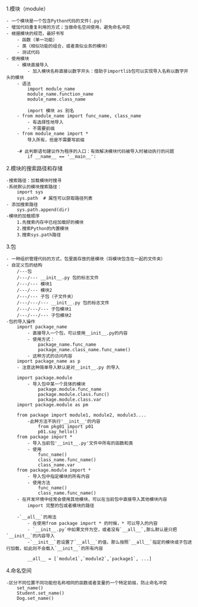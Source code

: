 1.模块（module）
    
    - 一个模块是一个包含Python代码的文件(.py)
    - 增加代码重复利用的方式；当做命名空间使用，避免命名冲突
    - 根据模块的规范，最好书写
        - 函数（单一功能）
        - 类（相似功能的组合，或者类似业务的模块）
        - 测试代码
    - 使用模块
        - 模块直接导入
            - 加入模块名称直接以数字开头：借助于importlib包可以实现导入名称以数字开头的模块
        - 语法
            import module_name
            module_name.function_name
            module_name.class_name
            
            import 模块 as 别名
        - from module_name import func_name, class_name
            - 有选择性地导入
            - 不需要前缀
        - from module_name import *
            导入所有，但是不需要写前缀
            
        -# 此判断语句建议作为程序的入口：有效解决模块代码被导入时被动执行的问题
            if __name__ == '__main__':
            
2.模块的搜索路径和存储
    
    -搜索路径：加载模块时搜寻
    -系统默认的模块搜索路径：
        import sys
        sys.path  # 属性可以获取路径列表
    - 添加搜索路径
        sys.path.append(dir)
    -模块的加载顺序
        1.先搜索内存中已经加载好的模块
        2.搜索Python的内置模块
        3.搜索sys.path路径
        
3.包
    
    - 一种组织管理代码的方式，包里面存放的是模块（将模块包含在一起的文件夹）
    - 自定义包的结构
        /---包
        /---/--- __init__.py 包的标志文件
        /---/--- 模块1
        /---/--- 模块2
        /---/--- 子包（子文件夹）
        /---/---/--- __init__.py 包的标志文件
        /---/---/--- 子包模块1
        /---/---/--- 子包模块2
    -包的导入操作
        import package_name
            - 直接导入一个包，可以使用__init__.py的内容
            - 使用方式：
                package_name.func_name
                package_name.class_name.func_name()
            - 这种方式的访问内容
        import package_name as p
        - 注意这种简单导入默认是对__init__.py 的导入
        
        import package.module
            - 导入包中某一个具体的模块
                package.module.func_name
                package.module.class.func()
                package.module.class.var
        import package.module as pm
        
        from package import module1, module2, module3....
            -此种方法不执行'__init__'的内容
                from pkg01 import p01
                p01.say_hello()
        from package import *
            - 导入当前包'__init__.py'文件中所有的函数和类
            - 使用
                func_name()
                class_name.func_name()
                class_name.var
        from package.module import *
            - 导入包中指定模块的所有内容
            - 使用方法
                func_name()
                class_name.func_name()
        - 在开发环境中经常会使用其他模块，可以在当前包中直接导入其他模块内容
            import 完整的包或者模块的路径
            
        -`__all__`的用法
            - 在使用from package import * 的时候，* 可以导入的内容
            - `__init__.py`中如果文件为空，或者没有`__all__`,那么默认是只把`__init__`的内容导入
            -`__init__`若设置了`__all__`的值，那么按照`__all__`指定的模块或子包进行加载，如此则不会载入`__init__`的所有内容
            
            __all__ = [`module1`,`module2`,`package1`, ...]
            
4.命名空间
    
    -区分不同位置不同功能但名称相同的函数或者变量的一个特定前缀，防止命名冲突
        set_name()
        Student.set_name()
        Dog.set_name()
            
            
                           